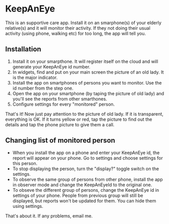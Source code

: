 # KeepAnEye

This is an supportive care app. Install it on an smarphone(s) of your elderly relative(s) and it will monitor their activity. If they not doing their usual activity (using phone, walking etc) for too long, the app will tell you.

## Installation

1. Install it on your smarpthone. It will register itself on the cloud and will generate your KeepAnEye id number.
2. In widgets, find and put on your main screen the picture of an old lady. It is the major indicator.
3. Install the app on smartphones of persons you want to monitor. Use the id number from the step one.
4. Open the app on your smartphone (by taping the picture of old lady) and you'll see the reports from other smarthones.
5. Configure settings for every "monitored" person.

That's it! Now just pay attention to the picture of old lady. If it is transparent, everything is OK. If it turns yellow or red, tap the picture to find out the details and tap the phone picture to give them a call. 

## Changing list of monitored person

* When you install the app on a phone and enter your KeepAnEye id, the report will appear on your phone. Go to settings and choose settings for this person.
* To stop displaying the person, turn the "display?" toggle switch on the settings.
* To observe the same group of persons from other phone, install the app in observer mode and change the KeepAnEyeId to the original one.
* To obseve the different group of persons, change the KeepAnEye id in settings of your phone. People from previous group will still be displayed, but reports won't be updated for them. You can hide them using settings.


That's about it. If any problems, email me.
